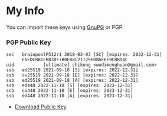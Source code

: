 # My Info

You can import these keys using [GnuPG](https://www.gnupg.org/download/index.html#binary) or PGP.

### PGP Public Key

```
sec   brainpoolP512r1 2018-02-03 [SC] [expires: 2022-12-31]
      F6EDCBB1FB830F7B0E88C21129ED86E6F9CBBD4C
uid           [ultimate] shikong <wudimenghuan@gmail.com>
ssb   ed25519 2021-09-18 [S] [expires: 2022-12-31]
ssb   cv25519 2021-09-18 [E] [expires: 2022-12-31]
ssb   ed25519 2021-09-18 [A] [expires: 2022-12-31]
ssb   ed448 2022-11-10 [S] [expires: 2023-12-31]
ssb   cv448 2022-11-10 [E] [expires: 2023-12-31]
ssb   ed448 2022-11-10 [A] [expires: 2023-12-31]
```

* [Download Public Key](https://raw.githubusercontent.com/wudimenghuan/info/master/F6EDCBB1FB830F7B0E88C21129ED86E6F9CBBD4C.asc)
